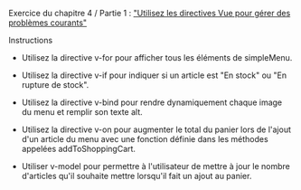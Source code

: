 Exercice du chapitre 4 / Partie 1 : ["Utilisez les directives Vue pour gérer des problèmes courants"](hhttps://openclassrooms.com/fr/courses/6390311-creez-une-application-web-avec-vue-js/6862376-utilisez-les-directives-vue-pour-gerer-des-problemes-courants)

Instructions

  - Utilisez la directive  v-for  pour afficher tous les éléments de simpleMenu.

  - Utilisez la directive  v-if  pour indiquer si un article est "En stock" ou "En rupture de stock".

  - Utilisez la directive  v-bind  pour rendre dynamiquement chaque image du menu et remplir son texte  alt.

  - Utilisez la directive  v-on  pour augmenter le total du panier lors de l'ajout d'un article du menu avec une fonction définie dans les méthodes appelées addToShoppingCart.

  - Utiliser v-model pour permettre à l'utilisateur de mettre à jour le nombre d'articles qu'il souhaite mettre lorsqu'il fait un ajout au panier.
